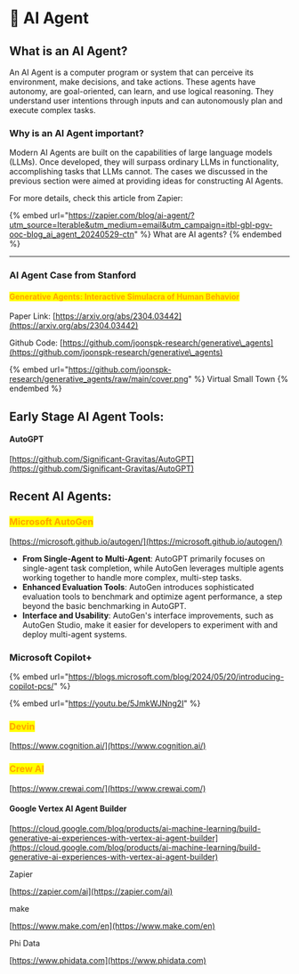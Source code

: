# 👾 AI Agent

## What is an AI Agent?

An AI Agent is a computer program or system that can perceive its environment, make decisions, and take actions. These agents have autonomy, are goal-oriented, can learn, and use logical reasoning. They understand user intentions through inputs and can autonomously plan and execute complex tasks.

### Why is an AI Agent important?

Modern AI Agents are built on the capabilities of large language models (LLMs). Once developed, they will surpass ordinary LLMs in functionality, accomplishing tasks that LLMs cannot. The cases we discussed in the previous section were aimed at providing ideas for constructing AI Agents.

For more details, check this article from Zapier:

{% embed url="https://zapier.com/blog/ai-agent/?utm_source=Iterable&utm_medium=email&utm_campaign=itbl-gbl-pgv-ooc-blog_ai_agent_20240529-ctn" %}
What are AI agents?
{% endembed %}

***

### AI Agent Case from Stanford

#### <mark style="color:orange;">Generative Agents: Interactive Simulacra of Human Behavior</mark>

Paper Link: [https://arxiv.org/abs/2304.03442](https://arxiv.org/abs/2304.03442)

Github Code: [https://github.com/joonspk-research/generative\_agents](https://github.com/joonspk-research/generative\_agents)

{% embed url="https://github.com/joonspk-research/generative_agents/raw/main/cover.png" %}
Virtual Small Town
{% endembed %}



## Early Stage AI Agent Tools:

#### AutoGPT

[https://github.com/Significant-Gravitas/AutoGPT](https://github.com/Significant-Gravitas/AutoGPT)



## Recent AI Agents:

### <mark style="color:orange;">Microsoft AutoGen</mark>

[https://microsoft.github.io/autogen/](https://microsoft.github.io/autogen/)

* **From Single-Agent to Multi-Agent**: AutoGPT primarily focuses on single-agent task completion, while AutoGen leverages multiple agents working together to handle more complex, multi-step tasks.
* **Enhanced Evaluation Tools**: AutoGen introduces sophisticated evaluation tools to benchmark and optimize agent performance, a step beyond the basic benchmarking in AutoGPT.
* **Interface and Usability**: AutoGen's interface improvements, such as AutoGen Studio, make it easier for developers to experiment with and deploy multi-agent systems.

### Microsoft Copilot+

{% embed url="https://blogs.microsoft.com/blog/2024/05/20/introducing-copilot-pcs/" %}

{% embed url="https://youtu.be/5JmkWJNng2I" %}

### <mark style="color:orange;">Devin</mark>

[https://www.cognition.ai/](https://www.cognition.ai/)



### <mark style="color:orange;">Crew AI</mark>

[https://www.crewai.com/](https://www.crewai.com/)



#### Google Vertex AI Agent Builder

[https://cloud.google.com/blog/products/ai-machine-learning/build-generative-ai-experiences-with-vertex-ai-agent-builder](https://cloud.google.com/blog/products/ai-machine-learning/build-generative-ai-experiences-with-vertex-ai-agent-builder)



Zapier

[https://zapier.com/ai](https://zapier.com/ai)



make

[https://www.make.com/en](https://www.make.com/en)

Phi Data

[https://www.phidata.com](https://www.phidata.com)
